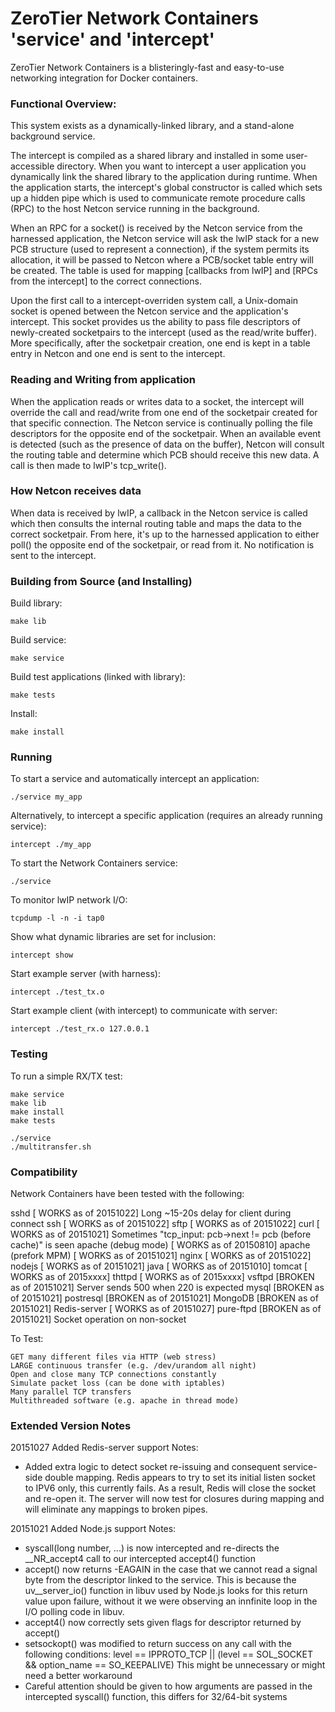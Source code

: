 ZeroTier Network Containers 'service' and 'intercept'
======
ZeroTier Network Containers is a blisteringly-fast and easy-to-use networking integration for Docker containers.


### Functional Overview:

This system exists as a dynamically-linked library, and a stand-alone background service.

The intercept is compiled as a shared library and installed in some user-accessible directory. When you want to intercept
a user application you dynamically link the shared library to the application during runtime. When the application starts, the 
intercept's global constructor is called which sets up a hidden pipe which is used to communicate remote procedure calls (RPC) to the host Netcon service running in the background.

When an RPC for a socket() is received by the Netcon service from the harnessed application, the Netcon service will ask the lwIP stack for a new PCB structure (used to represent a connection), if the system permits its allocation, it will be passed to Netcon where a PCB/socket table entry will be created. The table is used for mapping [callbacks from lwIP] and [RPCs from the intercept] to the correct connections.

Upon the first call to a intercept-overriden system call, a Unix-domain socket is opened between the Netcon service and the application's intercept. This socket provides us the ability to pass file descriptors of newly-created socketpairs to the intercept (used as the read/write buffer). More specifically, after the socketpair creation, one end is kept in a table entry in Netcon and one end is sent to the intercept.

### Reading and Writing from application
When the application reads or writes data to a socket, the intercept will override the call and read/write from one end of the socketpair created for that specific connection. The Netcon service is continually polling the file descriptors for the opposite end of the socketpair. When an available event is detected (such as the presence of data on the buffer), Netcon will consult the routing table and determine which PCB should receive this new data. A call is then made to lwIP's tcp_write(). 

### How Netcon receives data
When data is received by lwIP, a callback in the Netcon service is called which then consults the internal routing table and maps the data to the correct socketpair. From here, it's up to the harnessed application to either poll() the opposite end of the socketpair, or read from it. No notification is sent to the intercept.



### Building from Source (and Installing)

Build library:

    make lib

Build service:

    make service

Build test applications (linked with library):

    make tests

Install:

    make install



### Running

To start a service and automatically intercept an application:

    ./service my_app

Alternatively, to intercept a specific application (requires an already running service):

    intercept ./my_app

To start the Network Containers service:

    ./service

To monitor lwIP network I/O:

    tcpdump -l -n -i tap0

Show what dynamic libraries are set for inclusion:

    intercept show

Start example server (with harness):

    intercept ./test_tx.o 

Start example client (with intercept) to communicate with server:

    intercept ./test_rx.o 127.0.0.1



### Testing

To run a simple RX/TX test:

    make service
    make lib
    make install
    make tests
    
    ./service
    ./multitransfer.sh




### Compatibility

Network Containers have been tested with the following:

sshd			[ WORKS as of 20151022] Long ~15-20s delay for client during connect
ssh			[ WORKS as of 20151022]
sftp			[ WORKS as of 20151022]
curl			[ WORKS as of 20151021] Sometimes "tcp_input: pcb->next != pcb (before cache)" is seen
apache (debug mode)	[ WORKS as of 20150810]
apache (prefork MPM)	[ WORKS as of 20151021]
nginx			[ WORKS as of 20151022]
nodejs			[ WORKS as of 20151021]
java			[ WORKS as of 20151010]
tomcat			[ WORKS as of 2015xxxx]
thttpd			[ WORKS as of 2015xxxx]
vsftpd			[BROKEN as of 20151021] Server sends 500 when 220 is expected
mysql			[BROKEN as of 20151021]
postresql		[BROKEN as of 20151021]
MongoDB			[BROKEN as of 20151021]
Redis-server		[ WORKS as of 20151027]
pure-ftpd		[BROKEN as of 20151021] Socket operation on non-socket

To Test:

	GET many different files via HTTP (web stress)
	LARGE continuous transfer (e.g. /dev/urandom all night)
	Open and close many TCP connections constantly
	Simulate packet loss (can be done with iptables)
	Many parallel TCP transfers
	Multithreaded software (e.g. apache in thread mode)



### Extended Version Notes

20151027 Added Redis-server support
Notes:
 - Added extra logic to detect socket re-issuing and consequent service-side double mapping.
   Redis appears to try to set its initial listen socket to IPV6 only, this currently fails. As 
   a result, Redis will close the socket and re-open it. The server will now test for closures
   during mapping and will eliminate any mappings to broken pipes.


20151021 Added Node.js support
Notes:
 - syscall(long number, ...) is now intercepted and re-directs the __NR_accept4 call to our intercepted accept4() function
 - accept() now returns -EAGAIN in the case that we cannot read a signal byte from the descriptor linked to the service. This
   is because the uv__server_io() function in libuv used by Node.js looks for this return value upon failure, without it we
   were observing an innfinite loop in the I/O polling code in libuv.
 - accept4() now correctly sets given flags for descriptor returned by accept()
 - setsockopt() was modified to return success on any call with the following conditions:
   level == IPPROTO_TCP || (level == SOL_SOCKET && option_name == SO_KEEPALIVE)
   This might be unnecessary or might need a better workaround
 - Careful attention should be given to how arguments are passed in the intercepted syscall() function, this differs for 
   32/64-bit systems




